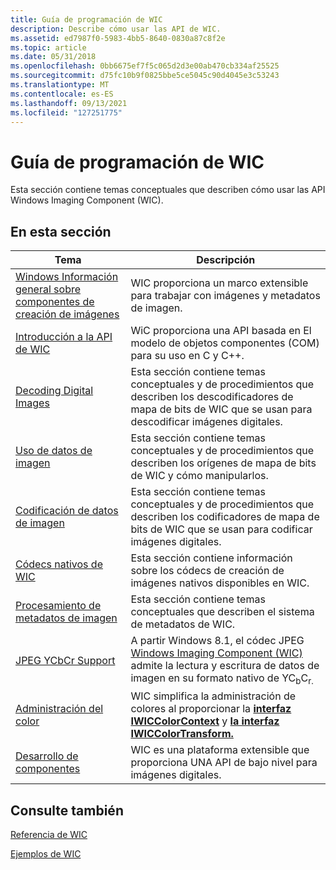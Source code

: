 ```yaml
---
title: Guía de programación de WIC
description: Describe cómo usar las API de WIC.
ms.assetid: ed7987f0-5983-4bb5-8640-0830a87c8f2e
ms.topic: article
ms.date: 05/31/2018
ms.openlocfilehash: 0bb6675ef7f5c065d2d3e00ab470cb334af25525
ms.sourcegitcommit: d75fc10b9f0825bbe5ce5045c90d4045e3c53243
ms.translationtype: MT
ms.contentlocale: es-ES
ms.lasthandoff: 09/13/2021
ms.locfileid: "127251775"
---
```

# <a name="wic-programming-guide"></a>Guía de programación de WIC

Esta sección contiene temas conceptuales que describen cómo usar las API Windows Imaging Component (WIC).

## <a name="in-this-section"></a>En esta sección



| Tema                                                                                 | Descripción                                                                                                                                                                                                           |
|---------------------------------------------------------------------------------------|-----------------------------------------------------------------------------------------------------------------------------------------------------------------------------------------------------------------------|
| [Windows Información general sobre componentes de creación de imágenes](-wic-about-windows-imaging-codec.md)<br/> | WIC proporciona un marco extensible para trabajar con imágenes y metadatos de imagen.<br/>                                                                                                                       |
| [Introducción a la API de WIC](-wic-api.md)<br/>                                           | WiC proporciona una API basada en El modelo de objetos componentes (COM) para su uso en C y C++.<br/>                                                                                                                            |
| [Decoding Digital Images](-wic-decoder-portal.md)<br/>                         | Esta sección contiene temas conceptuales y de procedimientos que describen los descodificadores de mapa de bits de WIC que se usan para descodificar imágenes digitales.<br/>                                                                            |
| [Uso de datos de imagen](-wic-bitmapsources-portal.md)<br/>                          | Esta sección contiene temas conceptuales y de procedimientos que describen los orígenes de mapa de bits de WIC y cómo manipularlos.<br/>                                                                                            |
| [Codificación de datos de imagen](encoding-bitmaps-to-digital-images.md)<br/>              | Esta sección contiene temas conceptuales y de procedimientos que describen los codificadores de mapa de bits de WIC que se usan para codificar imágenes digitales.<br/>                                                                              |
| [Códecs nativos de WIC](native-wic-codecs.md)<br/>                                 | Esta sección contiene información sobre los códecs de creación de imágenes nativos disponibles en WIC.<br/>                                                                                                                        |
| [Procesamiento de metadatos de imagen](-wic-metadata-portal.md)<br/>                      | Esta sección contiene temas conceptuales que describen el sistema de metadatos de WIC.<br/>                                                                                                                             |
| [JPEG YCbCr Support](jpeg-ycbcr-support.md)<br/>                               | A partir Windows 8.1, el códec JPEG [Windows Imaging Component (WIC)](-wic-about-windows-imaging-codec.md) admite la lectura y escritura de datos de imagen en su formato nativo de YC<sub>b</sub>C<sub>r.</sub> <br/> |
| [Administración del color](-wic-colormanagement.md)<br/>                               | WIC simplifica la administración de colores al proporcionar la [**interfaz IWICColorContext**](/windows/desktop/api/Wincodec/nn-wincodec-iwiccolorcontext) y [**la interfaz IWICColorTransform.**](/windows/desktop/api/Wincodec/nn-wincodec-iwiccolortransform)<br/>          |
| [Desarrollo de componentes](-wic-component-development.md)<br/>                    | WIC es una plataforma extensible que proporciona UNA API de bajo nivel para imágenes digitales.<br/>                                                                                                                          |



 

## <a name="see-also"></a>Consulte también

[Referencia de WIC](-wic-codec-reference.md)


[Ejemplos de WIC](-wic-samples.md)


 

 





